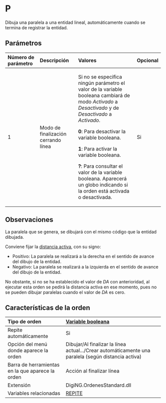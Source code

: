 # P

Dibuja una paralela a una entidad lineal, automáticamente cuando se termina de registrar la entidad.

## Parámetros

<table>
  <thead>
    <tr>
      <th style="text-align:left">N&#xFA;mero de par&#xE1;metro</th>
      <th style="text-align:left">Descripci&#xF3;n</th>
      <th style="text-align:left">Valores</th>
      <th style="text-align:left">Opcional</th>
    </tr>
  </thead>
  <tbody>
    <tr>
      <td style="text-align:left">1</td>
      <td style="text-align:left">Modo de finalizaci&#xF3;n cerrando l&#xED;nea</td>
      <td style="text-align:left">
        <p>Si no se especifica ning&#xFA;n par&#xE1;metro el valor de la variable
          booleana cambiar&#xE1; de modo <em>Activado</em> a <em>Desactivado</em> y de <em>Desactivado</em> a <em>Activado</em>.</p>
        <p><b>0</b>: Para desactivar la variable booleana.</p>
        <p><b>1</b>: Para activar la variable booleana.</p>
        <p><b>?</b>: Para consultar el valor de la variable booleana. Aparecer&#xE1;
          un globo indicando si la orden est&#xE1; activada o desactivada.</p>
      </td>
      <td style="text-align:left">Si</td>
    </tr>
  </tbody>
</table>

## Observaciones

La paralela que se genera, se dibujará con el mismo código que la entidad dibujada.

Conviene fijar la [distancia activa](DA.html), con su signo:

* Positivo: La paralela se realizará a la derecha en el sentido de avance del dibujo de la entidad.
* Negativo: La paralela se realizará a la izquierda en el sentido de avance del dibujo de la entidad.

No obstante, si no se ha establecido el valor de _DA_ con anterioridad, al ejecutar esta orden se pedirá la distancia activa en ese momento, pues no se pueden dibujar paralelas cuando el valor de _DA_ es cero.

## Características de la orden

| Tipo de orden | [Variable booleana]() |
| :--- | :--- |
| Repite automáticamente | Si |
| Opción del menú donde aparece la orden | Dibujar/Al finalizar la línea actual.../Crear automáticamente una paralela \(según distancia activa\) |
| Barra de herramientas en la que aparece la orden | Acción al finalizar línea |
| Extensión | DigiNG.OrdenesStandard.dll |
| Variables relacionadas | [REPITE](REPITE.html) |

